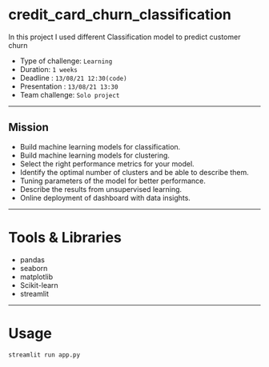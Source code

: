 # credit_card_churn_classification


In this project I used different Classification model to predict customer churn

* Type of challenge: ```Learning```
* Duration: ```1 weeks```
* Deadline : ```13/08/21 12:30(code)```
* Presentation : ```13/08/21 13:30```
* Team challenge: ```Solo project```
----------------------------------------------------------
## Mission
* Build machine learning models for classification.
* Build machine learning models for clustering.
* Select the right performance metrics for your model.
* Identify the optimal number of clusters and be able to describe them.
* Tuning parameters of the model for better performance.
* Describe the results from unsupervised learning.
* Online deployment of dashboard with data insights.
-------------------------------------------------------------
# Tools & Libraries
* pandas
* seaborn
* matplotlib
* Scikit-learn
* streamlit
---------------------------------------
# Usage
``` streamlit run app.py ```
